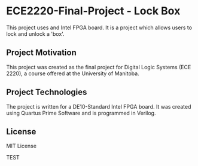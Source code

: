 # ECE2220-Final-Project - Lock Box

This project uses and Intel FPGA board. It is a project which allows users to lock and unlock a 'box'. 

## Project Motivation

This project was created as the final project for Digital Logic Systems (ECE 2220), a course offered at the University of Manitoba. 



## Project Technologies

The project is written for a DE10-Standard Intel FPGA board. It was created using Quartus Prime Software and is programmed in Verilog. 



## License

MIT License

TEST